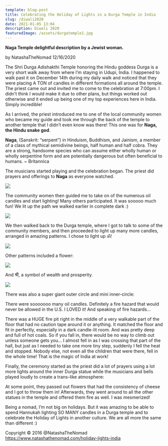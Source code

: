 ```yaml
---
template: blog-post
title: Celebrating the Holiday of Lights in a Durga Temple in India
slug: /diwali2020
date: 2021-01-05 13:04
description: Diwali 2020
featuredImage: /assets/durgatemple1.jpg
---
```

**Naga Temple delightful description by a Jewist woman.**

by NatashaTheNomad 12/16/2020

The Shri Durga Adishakthi Temple honoring the Hindu goddess Durga is a very short walk away from where I’m staying in Udupi, India. I happened to walk past it on December 14th during my daily walk and noticed that they were placing A TON of candles in different formations all around the temple. The priest came out and invited me to come to the celebration at 7:00pm. I didn’t think I would make it due to other plans, but things worked out otherwise and it ended up being one of my top experiences here in India. Simply incredible!

As I arrived, the priest introduced me to one of the local community women who became my guide and took me through the back of the temple to another temple that I didn’t even know was there! This one was for **Naga, the Hindu snake god**.

**Naga**, (Sanskrit: “serpent”) in Hinduism, Buddhism, and Jainism, a member of a class of mythical semidivine beings, half human and half cobra. They are a strong, handsome species who can assume either wholly human or wholly serpentine form and are potentially dangerous but often beneficial to humans. ~ Britannica

The musicians started playing and the celebration began. The priest did prayers and offerings to **Naga** as everyone watched.

![](/assets/diwali01.jpg)

The community women then guided me to take on of the numerous oil candles and start lighting! Many others participated. It was sooooo much fun! We lit up the path we walked earlier in complete dark :)

![](/assets/durgatemple3.jpg)

We then walked back to the Durga temple, where I got to talk to some of the community members, and then proceeded to light up many more candles, arranged in amazing patterns. I chose to light up ॐ!

![](/assets/durgatemple4.jpg)

Other patterns included a flower:

![](/assets/durgatemple5.jpg)

And श्री, a symbol of wealth and prosperity.

![](/assets/durgatemple6.jpg)

There was also a super giant outer circle and mini inner-circle:



There were sooooooo many oil candles. Definitely a fire hazard that would never be allowed in the U.S. I LOVED it! And speaking of fire hazards…



There was a HUGE fire pit right in the middle of a very walkable part of the floor that had no caution tape around it or anything. It matched the floor and fit in perfectly, especially in a dark candle-lit room. And was pretty deep and full of hot coals. So if you fall in, there would be no way to climb out unless someone gets you… I almost fell in as I was crossing that part of the hall, but just as I needed to take one more tiny step, suddenly I fell the heat and stopped. Nobody else, not even all the children that were there, fell in the whole time! That is the magic of India at work!



Finally, the ceremony started as the priest did a lot of prayers using a lot more lights around the inner Durga statue while the musicians and bells played loudly to create a trans-like atmosphere:



At some point, they passed out flowers that had the consistency of cheese and I got to throw them in! Afterwards, they went around to all the other statues in the temple and offered them fire as well. I was mesmerized!



Being a nomad, I’m not big on holidays. But it was amazing to be able to spend Hannukah lighting SO MANY candles in a Durga temple and to celebrate the Holiday of Lights in another culture. We are all more the same than different :)



Copyright © 2016 @NatashaTheNomad https://www.natashathenomad.com/holiday-lights-india